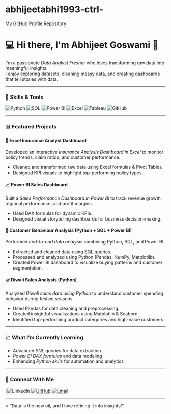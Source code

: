 # abhijeetabhi1993-ctrl-
My  GitHub Profile  Repository


# 💻 Hi there, I'm Abhijeet Goswami 👋

I'm a passionate *Data Analyst Fresher* who loves transforming raw data into meaningful insights.  
I enjoy exploring datasets, cleaning messy data, and creating dashboards that tell stories with data.

---

### 🧠 Skills & Tools

![Python](https://img.shields.io/badge/Python-3776AB?logo=python&logoColor=white)
![SQL](https://img.shields.io/badge/SQL-003B57?logo=postgresql&logoColor=white)
![Power BI](https://img.shields.io/badge/Power%20BI-F2C811?logo=powerbi&logoColor=black)
![Excel](https://img.shields.io/badge/Excel-217346?logo=microsoft-excel&logoColor=white)
![Tableau](https://img.shields.io/badge/Tableau-E97627?logo=tableau&logoColor=white)
![GitHub](https://img.shields.io/badge/GitHub-181717?logo=github&logoColor=white)

---

### 📊 Featured Projects

#### 🧾 Excel Insurance Analyst Dashboard
Developed an interactive *Insurance Analysis Dashboard in Excel* to monitor policy trends, claim ratios, and customer performance.  
- Cleaned and transformed raw data using Excel formulas & Pivot Tables.  
- Designed KPI visuals to highlight top-performing policy types.  

#### 📈 Power BI Sales Dashboard
Built a *Sales Performance Dashboard in Power BI* to track revenue growth, regional performance, and profit margins.  
- Used DAX formulas for dynamic KPIs.  
- Designed visual storytelling dashboards for business decision-making.  

#### 👥 Customer Behaviour Analysis (Python + SQL + Power BI)
Performed *end-to-end data analysis* combining Python, SQL, and Power BI.  
- Extracted and cleaned data using SQL queries.  
- Processed and analyzed using Python (Pandas, NumPy, Matplotlib).  
- Created Power BI dashboard to visualize buying patterns and customer segmentation.

#### 🪔 Diwali Sales Analysis (Python)
Analyzed *Diwali sales data using Python* to understand customer spending behavior during festive seasons.  
- Used Pandas for data cleaning and preprocessing.  
- Created insightful visualizations using Matplotlib & Seaborn.  
- Identified top-performing product categories and high-value customers.

---

### 📈 What I’m Currently Learning
- Advanced *SQL queries* for data extraction  
- *Power BI DAX formulas* and data modeling  
- Enhancing *Python skills* for automation and analytics  

---

### 🤝 Connect With Me

[![LinkedIn](https://www.linkedin.com/in/abhijeet-goswami -552243207)
[![GitHub](https://img.shields.io/badge/GitHub-181717?logo=github&logoColor=white)](https://github.com/abhijeetabhi1993-ctrl)
[![Email](https://img.shields.io/badge/Email-D14836?logo=gmail&logoColor=white)](abhijeetabhi1993@gmail.com)

---

⭐ “Data is the new oil, and I love refining it into insights!”
